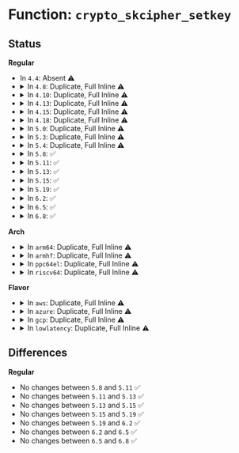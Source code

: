 # Function: <code>crypto_skcipher_setkey</code>

## Status
<b>Regular</b>
<ul>
<li>
In <code>4.4</code>: Absent ⚠️
</li>
<li>
<details>
<summary>In <code>4.8</code>: Duplicate, Full Inline ⚠️</summary>

**Collision:** Static Duplication

**Inline:** Full

**Transformation:** False

**Instances:**

```
In fs/crypto/keyinfo.c (ffffffff8128a1be)
Location: include/crypto/skcipher.h:364
Inline: True
Inline callers:
  - fs/crypto/keyinfo.c:derive_key_aes
```
```
In fs/ecryptfs/crypto.c (ffffffff8133b01f)
Location: include/crypto/skcipher.h:364
Inline: True
Inline callers:
  - fs/ecryptfs/crypto.c:ecryptfs_add_new_key_tfm
  - fs/ecryptfs/crypto.c:crypt_scatterlist
```
```
In fs/ecryptfs/keystore.c (ffffffff8133c6b3)
Location: include/crypto/skcipher.h:364
Inline: True
Inline callers:
  - fs/ecryptfs/keystore.c:write_tag_3_packet
  - fs/ecryptfs/keystore.c:decrypt_passphrase_encrypted_session_key
  - fs/ecryptfs/keystore.c:ecryptfs_parse_tag_70_packet
  - fs/ecryptfs/keystore.c:ecryptfs_write_tag_70_packet
```
```
In security/keys/big_key.c (ffffffff8136b7a8)
Location: include/crypto/skcipher.h:364
Inline: True
Inline callers:
  - security/keys/big_key.c:big_key_crypt
```
```
In security/keys/encrypted-keys/encrypted.c (ffffffff8136e40d)
Location: include/crypto/skcipher.h:364
Inline: True
```
```
In crypto/cts.c (ffffffff813e7752)
Location: include/crypto/skcipher.h:364
Inline: True
Inline callers:
  - crypto/cts.c:crypto_cts_setkey
```
```
In crypto/ctr.c (ffffffff813e884c)
Location: include/crypto/skcipher.h:364
Inline: True
Inline callers:
  - crypto/ctr.c:crypto_rfc3686_setkey
```
```
In crypto/drbg.c (ffffffff813edbe3)
Location: include/crypto/skcipher.h:364
Inline: True
Inline callers:
  - crypto/drbg.c:drbg_ctr_update
  - crypto/drbg.c:drbg_ctr_update
```
</details>
</li>
<li>
<details>
<summary>In <code>4.10</code>: Duplicate, Full Inline ⚠️</summary>

**Collision:** Static Duplication

**Inline:** Full

**Transformation:** False

**Instances:**

```
In fs/crypto/keyinfo.c (ffffffff8129eefe)
Location: include/crypto/skcipher.h:364
Inline: True
Inline callers:
  - fs/crypto/keyinfo.c:derive_key_aes
```
```
In fs/ecryptfs/crypto.c (ffffffff81350db3)
Location: include/crypto/skcipher.h:364
Inline: True
Inline callers:
  - fs/ecryptfs/crypto.c:ecryptfs_add_new_key_tfm
  - fs/ecryptfs/crypto.c:crypt_scatterlist
```
```
In fs/ecryptfs/keystore.c (ffffffff81352443)
Location: include/crypto/skcipher.h:364
Inline: True
Inline callers:
  - fs/ecryptfs/keystore.c:write_tag_3_packet
  - fs/ecryptfs/keystore.c:decrypt_passphrase_encrypted_session_key
  - fs/ecryptfs/keystore.c:ecryptfs_parse_tag_70_packet
  - fs/ecryptfs/keystore.c:ecryptfs_write_tag_70_packet
```
```
In security/keys/big_key.c (ffffffff81381fc8)
Location: include/crypto/skcipher.h:364
Inline: True
Inline callers:
  - security/keys/big_key.c:big_key_crypt
```
```
In security/keys/encrypted-keys/encrypted.c (ffffffff81384c2d)
Location: include/crypto/skcipher.h:364
Inline: True
```
```
In crypto/cts.c (ffffffff81400582)
Location: include/crypto/skcipher.h:364
Inline: True
Inline callers:
  - crypto/cts.c:crypto_cts_setkey
```
```
In crypto/xts.c (ffffffff8140136a)
Location: include/crypto/skcipher.h:364
Inline: True
```
```
In crypto/ctr.c (ffffffff81401e5c)
Location: include/crypto/skcipher.h:364
Inline: True
Inline callers:
  - crypto/ctr.c:crypto_rfc3686_setkey
```
```
In crypto/drbg.c (ffffffff81407423)
Location: include/crypto/skcipher.h:364
Inline: True
Inline callers:
  - crypto/drbg.c:drbg_ctr_update
  - crypto/drbg.c:drbg_ctr_update
```
</details>
</li>
<li>
<details>
<summary>In <code>4.13</code>: Duplicate, Full Inline ⚠️</summary>

**Collision:** Static Duplication

**Inline:** Full

**Transformation:** False

**Instances:**

```
In fs/crypto/keyinfo.c (ffffffff812ad96d)
Location: include/crypto/skcipher.h:398
Inline: True
Inline callers:
  - fs/crypto/keyinfo.c:derive_key_aes
```
```
In fs/ecryptfs/crypto.c (ffffffff813658d3)
Location: include/crypto/skcipher.h:398
Inline: True
Inline callers:
  - fs/ecryptfs/crypto.c:ecryptfs_add_new_key_tfm
  - fs/ecryptfs/crypto.c:crypt_scatterlist
```
```
In fs/ecryptfs/keystore.c (ffffffff813671d5)
Location: include/crypto/skcipher.h:398
Inline: True
Inline callers:
  - fs/ecryptfs/keystore.c:write_tag_3_packet
  - fs/ecryptfs/keystore.c:decrypt_passphrase_encrypted_session_key
  - fs/ecryptfs/keystore.c:ecryptfs_parse_tag_70_packet
  - fs/ecryptfs/keystore.c:ecryptfs_write_tag_70_packet
```
```
In security/keys/big_key.c (ffffffff81396668)
Location: include/crypto/skcipher.h:398
Inline: True
Inline callers:
  - security/keys/big_key.c:big_key_crypt
```
```
In security/keys/encrypted-keys/encrypted.c (ffffffff8139929f)
Location: include/crypto/skcipher.h:398
Inline: True
```
```
In crypto/cts.c (ffffffff8140d882)
Location: include/crypto/skcipher.h:398
Inline: True
Inline callers:
  - crypto/cts.c:crypto_cts_setkey
```
```
In crypto/xts.c (ffffffff8140e5fa)
Location: include/crypto/skcipher.h:398
Inline: True
Inline callers:
  - crypto/xts.c:setkey
```
```
In crypto/ctr.c (ffffffff8140f2a7)
Location: include/crypto/skcipher.h:398
Inline: True
Inline callers:
  - crypto/ctr.c:crypto_rfc3686_setkey
```
```
In crypto/drbg.c (ffffffff81414aab)
Location: include/crypto/skcipher.h:398
Inline: True
Inline callers:
  - crypto/drbg.c:drbg_ctr_update
  - crypto/drbg.c:drbg_ctr_update
```
</details>
</li>
<li>
<details>
<summary>In <code>4.15</code>: Duplicate, Full Inline ⚠️</summary>

**Collision:** Static Duplication

**Inline:** Full

**Transformation:** False

**Instances:**

```
In fs/crypto/keyinfo.c (ffffffff812d0e2e)
Location: include/crypto/skcipher.h:398
Inline: True
Inline callers:
  - fs/crypto/keyinfo.c:derive_key_aes
```
```
In fs/ecryptfs/crypto.c (ffffffff8138a593)
Location: include/crypto/skcipher.h:398
Inline: True
Inline callers:
  - fs/ecryptfs/crypto.c:ecryptfs_add_new_key_tfm
  - fs/ecryptfs/crypto.c:crypt_scatterlist
```
```
In fs/ecryptfs/keystore.c (ffffffff8138be55)
Location: include/crypto/skcipher.h:398
Inline: True
Inline callers:
  - fs/ecryptfs/keystore.c:write_tag_3_packet
  - fs/ecryptfs/keystore.c:decrypt_passphrase_encrypted_session_key
  - fs/ecryptfs/keystore.c:ecryptfs_parse_tag_70_packet
  - fs/ecryptfs/keystore.c:ecryptfs_write_tag_70_packet
```
```
In security/keys/encrypted-keys/encrypted.c (ffffffff813beaaf)
Location: include/crypto/skcipher.h:398
Inline: True
```
```
In crypto/cts.c (ffffffff81436312)
Location: include/crypto/skcipher.h:398
Inline: True
Inline callers:
  - crypto/cts.c:crypto_cts_setkey
```
```
In crypto/xts.c (ffffffff814370bf)
Location: include/crypto/skcipher.h:398
Inline: True
Inline callers:
  - crypto/xts.c:setkey
```
```
In crypto/ctr.c (ffffffff81437e77)
Location: include/crypto/skcipher.h:398
Inline: True
Inline callers:
  - crypto/ctr.c:crypto_rfc3686_setkey
```
```
In crypto/gcm.c (ffffffff8143a3a0)
Location: include/crypto/skcipher.h:398
Inline: True
Inline callers:
  - crypto/gcm.c:crypto_gcm_setkey
```
```
In crypto/drbg.c (ffffffff8143f25b)
Location: include/crypto/skcipher.h:398
Inline: True
Inline callers:
  - crypto/drbg.c:drbg_ctr_update
  - crypto/drbg.c:drbg_ctr_update
```
</details>
</li>
<li>
<details>
<summary>In <code>4.18</code>: Duplicate, Full Inline ⚠️</summary>

**Collision:** Static Duplication

**Inline:** Full

**Transformation:** False

**Instances:**

```
In fs/crypto/keyinfo.c (ffffffff812fb9cb)
Location: include/crypto/skcipher.h:398
Inline: True
Inline callers:
  - fs/crypto/keyinfo.c:derive_key_aes
```
```
In fs/ecryptfs/crypto.c (ffffffff813b92e3)
Location: include/crypto/skcipher.h:398
Inline: True
Inline callers:
  - fs/ecryptfs/crypto.c:ecryptfs_add_new_key_tfm
  - fs/ecryptfs/crypto.c:crypt_scatterlist
```
```
In fs/ecryptfs/keystore.c (ffffffff813baab1)
Location: include/crypto/skcipher.h:398
Inline: True
Inline callers:
  - fs/ecryptfs/keystore.c:write_tag_3_packet
  - fs/ecryptfs/keystore.c:decrypt_passphrase_encrypted_session_key
  - fs/ecryptfs/keystore.c:ecryptfs_parse_tag_70_packet
  - fs/ecryptfs/keystore.c:ecryptfs_write_tag_70_packet
```
```
In security/keys/encrypted-keys/encrypted.c (ffffffff813ef8f3)
Location: include/crypto/skcipher.h:398
Inline: True
```
```
In crypto/cts.c (ffffffff81468e6f)
Location: include/crypto/skcipher.h:398
Inline: True
Inline callers:
  - crypto/cts.c:crypto_cts_setkey
```
```
In crypto/xts.c (ffffffff81469b12)
Location: include/crypto/skcipher.h:398
Inline: True
```
```
In crypto/ctr.c (ffffffff8146a7e6)
Location: include/crypto/skcipher.h:398
Inline: True
Inline callers:
  - crypto/ctr.c:crypto_rfc3686_setkey
```
```
In crypto/gcm.c (ffffffff8146cd63)
Location: include/crypto/skcipher.h:398
Inline: True
Inline callers:
  - crypto/gcm.c:crypto_gcm_setkey
```
```
In crypto/drbg.c (ffffffff814720aa)
Location: include/crypto/skcipher.h:398
Inline: True
Inline callers:
  - crypto/drbg.c:drbg_ctr_update
  - crypto/drbg.c:drbg_ctr_update
```
</details>
</li>
<li>
<details>
<summary>In <code>5.0</code>: Duplicate, Full Inline ⚠️</summary>

**Collision:** Static Duplication

**Inline:** Full

**Transformation:** False

**Instances:**

```
In fs/crypto/keyinfo.c (ffffffff81310f1f)
Location: include/crypto/skcipher.h:435
Inline: True
Inline callers:
  - fs/crypto/keyinfo.c:derive_key_aes
```
```
In fs/ecryptfs/crypto.c (ffffffff813d2853)
Location: include/crypto/skcipher.h:435
Inline: True
Inline callers:
  - fs/ecryptfs/crypto.c:ecryptfs_add_new_key_tfm
  - fs/ecryptfs/crypto.c:crypt_scatterlist
```
```
In fs/ecryptfs/keystore.c (ffffffff813d4071)
Location: include/crypto/skcipher.h:435
Inline: True
Inline callers:
  - fs/ecryptfs/keystore.c:write_tag_3_packet
  - fs/ecryptfs/keystore.c:decrypt_passphrase_encrypted_session_key
  - fs/ecryptfs/keystore.c:ecryptfs_parse_tag_70_packet
  - fs/ecryptfs/keystore.c:ecryptfs_write_tag_70_packet
```
```
In security/keys/encrypted-keys/encrypted.c (ffffffff8140ab43)
Location: include/crypto/skcipher.h:435
Inline: True
```
```
In crypto/cts.c (ffffffff81486aef)
Location: include/crypto/skcipher.h:435
Inline: True
Inline callers:
  - crypto/cts.c:crypto_cts_setkey
```
```
In crypto/xts.c (ffffffff814879e2)
Location: include/crypto/skcipher.h:435
Inline: True
```
```
In crypto/ctr.c (ffffffff81488046)
Location: include/crypto/skcipher.h:435
Inline: True
Inline callers:
  - crypto/ctr.c:crypto_rfc3686_setkey
```
```
In crypto/gcm.c (ffffffff81489331)
Location: include/crypto/skcipher.h:435
Inline: True
Inline callers:
  - crypto/gcm.c:crypto_gcm_setkey
```
```
In crypto/drbg.c (ffffffff8149043a)
Location: include/crypto/skcipher.h:435
Inline: True
Inline callers:
  - crypto/drbg.c:drbg_ctr_update
  - crypto/drbg.c:drbg_ctr_update
```
</details>
</li>
<li>
<details>
<summary>In <code>5.3</code>: Duplicate, Full Inline ⚠️</summary>

**Collision:** Static Duplication

**Inline:** Full

**Transformation:** False

**Instances:**

```
In fs/crypto/keyinfo.c (ffffffff8133864d)
Location: include/crypto/skcipher.h:370
Inline: True
Inline callers:
  - fs/crypto/keyinfo.c:derive_key_aes
```
```
In fs/ecryptfs/crypto.c (ffffffff813fd2f3)
Location: include/crypto/skcipher.h:370
Inline: True
Inline callers:
  - fs/ecryptfs/crypto.c:ecryptfs_add_new_key_tfm
  - fs/ecryptfs/crypto.c:crypt_scatterlist
```
```
In fs/ecryptfs/keystore.c (ffffffff813feadb)
Location: include/crypto/skcipher.h:370
Inline: True
Inline callers:
  - fs/ecryptfs/keystore.c:write_tag_3_packet
  - fs/ecryptfs/keystore.c:decrypt_passphrase_encrypted_session_key
  - fs/ecryptfs/keystore.c:ecryptfs_parse_tag_70_packet
  - fs/ecryptfs/keystore.c:ecryptfs_write_tag_70_packet
```
```
In security/keys/encrypted-keys/encrypted.c (ffffffff81437dd3)
Location: include/crypto/skcipher.h:370
Inline: True
```
```
In crypto/cts.c (ffffffff814b4965)
Location: include/crypto/skcipher.h:370
Inline: True
Inline callers:
  - crypto/cts.c:crypto_cts_setkey
```
```
In crypto/xts.c (ffffffff814b56f6)
Location: include/crypto/skcipher.h:370
Inline: True
```
```
In crypto/ctr.c (ffffffff814b5ad6)
Location: include/crypto/skcipher.h:370
Inline: True
Inline callers:
  - crypto/ctr.c:crypto_rfc3686_setkey
```
```
In crypto/gcm.c (ffffffff814b6f7e)
Location: include/crypto/skcipher.h:370
Inline: True
Inline callers:
  - crypto/gcm.c:crypto_gcm_setkey
```
```
In crypto/drbg.c (ffffffff814bd5ea)
Location: include/crypto/skcipher.h:370
Inline: True
Inline callers:
  - crypto/drbg.c:drbg_ctr_update
  - crypto/drbg.c:drbg_ctr_update
```
</details>
</li>
<li>
<details>
<summary>In <code>5.4</code>: Duplicate, Full Inline ⚠️</summary>

**Collision:** Static Duplication

**Inline:** Full

**Transformation:** False

**Instances:**

```
In fs/crypto/keysetup.c (ffffffff8134d758)
Location: include/crypto/skcipher.h:400
Inline: True
Inline callers:
  - fs/crypto/keysetup.c:fscrypt_allocate_skcipher
```
```
In fs/crypto/keysetup_v1.c (ffffffff8134e45b)
Location: include/crypto/skcipher.h:400
Inline: True
Inline callers:
  - fs/crypto/keysetup_v1.c:derive_key_aes
```
```
In fs/ecryptfs/crypto.c (ffffffff814171d4)
Location: include/crypto/skcipher.h:400
Inline: True
Inline callers:
  - fs/ecryptfs/crypto.c:ecryptfs_add_new_key_tfm
  - fs/ecryptfs/crypto.c:crypt_scatterlist
```
```
In fs/ecryptfs/keystore.c (ffffffff814189cb)
Location: include/crypto/skcipher.h:400
Inline: True
Inline callers:
  - fs/ecryptfs/keystore.c:write_tag_3_packet
  - fs/ecryptfs/keystore.c:decrypt_passphrase_encrypted_session_key
  - fs/ecryptfs/keystore.c:ecryptfs_parse_tag_70_packet
  - fs/ecryptfs/keystore.c:ecryptfs_write_tag_70_packet
```
```
In security/keys/encrypted-keys/encrypted.c (ffffffff81451b93)
Location: include/crypto/skcipher.h:400
Inline: True
```
```
In crypto/cts.c (ffffffff814cd6d5)
Location: include/crypto/skcipher.h:400
Inline: True
Inline callers:
  - crypto/cts.c:crypto_cts_setkey
```
```
In crypto/xts.c (ffffffff814ce8f6)
Location: include/crypto/skcipher.h:400
Inline: True
```
```
In crypto/ctr.c (ffffffff814cecd6)
Location: include/crypto/skcipher.h:400
Inline: True
Inline callers:
  - crypto/ctr.c:crypto_rfc3686_setkey
```
```
In crypto/gcm.c (ffffffff814d019e)
Location: include/crypto/skcipher.h:400
Inline: True
Inline callers:
  - crypto/gcm.c:crypto_gcm_setkey
```
```
In crypto/drbg.c (ffffffff814d62da)
Location: include/crypto/skcipher.h:400
Inline: True
Inline callers:
  - crypto/drbg.c:drbg_ctr_update
  - crypto/drbg.c:drbg_ctr_update
```
</details>
</li>
<li>
<details>
<summary>In <code>5.8</code>: ✅</summary>

```c
int crypto_skcipher_setkey(struct crypto_skcipher *tfm, const u8 *key, unsigned int keylen);
```

**Collision:** Unique Global

**Inline:** No

**Transformation:** False

**Instances:**

```
In crypto/skcipher.c (ffffffff81522900)
Location: crypto/skcipher.c:599
Inline: False
Direct callers:
  - fs/crypto/keysetup.c:fscrypt_allocate_skcipher
  - fs/crypto/keysetup_v1.c:derive_key_aes
  - fs/ecryptfs/crypto.c:ecryptfs_process_key_cipher
  - fs/ecryptfs/crypto.c:crypt_scatterlist
  - fs/ecryptfs/keystore.c:write_tag_3_packet
  - fs/ecryptfs/keystore.c:decrypt_passphrase_encrypted_session_key
  - fs/ecryptfs/keystore.c:ecryptfs_parse_tag_70_packet
  - fs/ecryptfs/keystore.c:ecryptfs_write_tag_70_packet
  - crypto/cts.c:crypto_cts_setkey
  - crypto/ctr.c:crypto_rfc3686_setkey
  - crypto/gcm.c:crypto_gcm_setkey
  - crypto/drbg.c:drbg_ctr_update
  - crypto/drbg.c:drbg_ctr_update
  - crypto/drbg.c:drbg_ctr_update
  - crypto/drbg.c:drbg_ctr_update
  - block/blk-crypto-fallback.c:blk_crypto_keyslot_evict
  - block/blk-crypto-fallback.c:blk_crypto_keyslot_program
```
**Symbols:**

```
ffffffff81522900-ffffffff81522958: crypto_skcipher_setkey (STB_GLOBAL)
```
</details>
</li>
<li>
<details>
<summary>In <code>5.11</code>: ✅</summary>

```c
int crypto_skcipher_setkey(struct crypto_skcipher *tfm, const u8 *key, unsigned int keylen);
```

**Collision:** Unique Global

**Inline:** No

**Transformation:** False

**Instances:**

```
In crypto/skcipher.c (ffffffff8153f7c0)
Location: crypto/skcipher.c:599
Inline: False
Direct callers:
  - fs/crypto/keysetup.c:fscrypt_allocate_skcipher
  - fs/crypto/keysetup_v1.c:derive_key_aes
  - fs/ecryptfs/crypto.c:ecryptfs_process_key_cipher
  - fs/ecryptfs/crypto.c:crypt_scatterlist
  - fs/ecryptfs/keystore.c:write_tag_3_packet
  - fs/ecryptfs/keystore.c:decrypt_passphrase_encrypted_session_key
  - fs/ecryptfs/keystore.c:ecryptfs_parse_tag_70_packet
  - fs/ecryptfs/keystore.c:ecryptfs_write_tag_70_packet
  - crypto/cts.c:crypto_cts_setkey
  - crypto/ctr.c:crypto_rfc3686_setkey
  - crypto/gcm.c:crypto_gcm_setkey
  - crypto/drbg.c:drbg_ctr_update
  - crypto/drbg.c:drbg_ctr_update
  - crypto/drbg.c:drbg_ctr_update
  - crypto/drbg.c:drbg_ctr_update
  - block/blk-crypto-fallback.c:blk_crypto_keyslot_evict
  - block/blk-crypto-fallback.c:blk_crypto_keyslot_program
```
**Symbols:**

```
ffffffff8153f7c0-ffffffff8153f818: crypto_skcipher_setkey (STB_GLOBAL)
```
</details>
</li>
<li>
<details>
<summary>In <code>5.13</code>: ✅</summary>

```c
int crypto_skcipher_setkey(struct crypto_skcipher *tfm, const u8 *key, unsigned int keylen);
```

**Collision:** Unique Global

**Inline:** No

**Transformation:** False

**Instances:**

```
In crypto/skcipher.c (ffffffff81547d50)
Location: crypto/skcipher.c:594
Inline: False
Direct callers:
  - fs/crypto/keysetup_v1.c:derive_key_aes
  - fs/ecryptfs/crypto.c:ecryptfs_add_new_key_tfm
  - fs/ecryptfs/crypto.c:crypt_scatterlist
  - fs/ecryptfs/keystore.c:write_tag_3_packet
  - fs/ecryptfs/keystore.c:decrypt_passphrase_encrypted_session_key
  - fs/ecryptfs/keystore.c:ecryptfs_parse_tag_70_packet
  - fs/ecryptfs/keystore.c:ecryptfs_write_tag_70_packet
  - crypto/cts.c:crypto_cts_setkey
  - crypto/ctr.c:crypto_rfc3686_setkey
  - crypto/gcm.c:crypto_gcm_setkey
  - crypto/drbg.c:drbg_ctr_update
  - crypto/drbg.c:drbg_ctr_update
  - crypto/drbg.c:drbg_ctr_update
  - crypto/drbg.c:drbg_ctr_update
  - block/blk-crypto-fallback.c:blk_crypto_keyslot_evict
  - block/blk-crypto-fallback.c:blk_crypto_keyslot_program
```
**Symbols:**

```
ffffffff81547d50-ffffffff81547da8: crypto_skcipher_setkey (STB_GLOBAL)
```
</details>
</li>
<li>
<details>
<summary>In <code>5.15</code>: ✅</summary>

```c
int crypto_skcipher_setkey(struct crypto_skcipher *tfm, const u8 *key, unsigned int keylen);
```

**Collision:** Unique Global

**Inline:** No

**Transformation:** False

**Instances:**

```
In crypto/skcipher.c (ffffffff815a8530)
Location: crypto/skcipher.c:594
Inline: False
Direct callers:
  - fs/crypto/keysetup_v1.c:derive_key_aes
  - fs/ecryptfs/crypto.c:ecryptfs_add_new_key_tfm
  - fs/ecryptfs/crypto.c:crypt_scatterlist
  - fs/ecryptfs/keystore.c:write_tag_3_packet
  - fs/ecryptfs/keystore.c:decrypt_passphrase_encrypted_session_key
  - fs/ecryptfs/keystore.c:ecryptfs_parse_tag_70_packet
  - fs/ecryptfs/keystore.c:ecryptfs_write_tag_70_packet
  - crypto/cts.c:crypto_cts_setkey
  - crypto/ctr.c:crypto_rfc3686_setkey
  - crypto/gcm.c:crypto_gcm_setkey
  - crypto/drbg.c:drbg_ctr_update
  - crypto/drbg.c:drbg_ctr_update
  - crypto/drbg.c:drbg_ctr_update
  - crypto/drbg.c:drbg_ctr_update
  - block/blk-crypto-fallback.c:blk_crypto_keyslot_evict
  - block/blk-crypto-fallback.c:blk_crypto_keyslot_program
```
**Symbols:**

```
ffffffff815a8530-ffffffff815a8588: crypto_skcipher_setkey (STB_GLOBAL)
```
</details>
</li>
<li>
<details>
<summary>In <code>5.19</code>: ✅</summary>

```c
int crypto_skcipher_setkey(struct crypto_skcipher *tfm, const u8 *key, unsigned int keylen);
```

**Collision:** Unique Global

**Inline:** No

**Transformation:** False

**Instances:**

```
In crypto/skcipher.c (ffffffff8164fea0)
Location: crypto/skcipher.c:594
Inline: False
Direct callers:
  - fs/crypto/keysetup_v1.c:derive_key_aes
  - fs/ecryptfs/crypto.c:ecryptfs_add_new_key_tfm
  - fs/ecryptfs/crypto.c:crypt_scatterlist
  - fs/ecryptfs/keystore.c:write_tag_3_packet
  - fs/ecryptfs/keystore.c:decrypt_passphrase_encrypted_session_key
  - fs/ecryptfs/keystore.c:ecryptfs_parse_tag_70_packet
  - fs/ecryptfs/keystore.c:ecryptfs_write_tag_70_packet
  - crypto/cts.c:crypto_cts_setkey
  - crypto/ctr.c:crypto_rfc3686_setkey
  - crypto/gcm.c:crypto_gcm_setkey
  - crypto/drbg.c:drbg_ctr_update
  - crypto/drbg.c:drbg_ctr_update
  - crypto/drbg.c:drbg_ctr_update
  - crypto/drbg.c:drbg_ctr_update
  - crypto/drbg.c:drbg_ctr_update
  - block/blk-crypto-fallback.c:blk_crypto_fallback_keyslot_evict
  - block/blk-crypto-fallback.c:blk_crypto_fallback_keyslot_program
```
**Symbols:**

```
ffffffff8164fea0-ffffffff8164ff10: crypto_skcipher_setkey (STB_GLOBAL)
```
</details>
</li>
<li>
<details>
<summary>In <code>6.2</code>: ✅</summary>

```c
int crypto_skcipher_setkey(struct crypto_skcipher *tfm, const u8 *key, unsigned int keylen);
```

**Collision:** Unique Global

**Inline:** No

**Transformation:** False

**Instances:**

```
In crypto/skcipher.c (ffffffff817095d0)
Location: crypto/skcipher.c:594
Inline: False
Direct callers:
  - fs/crypto/keysetup_v1.c:derive_key_aes
  - fs/ecryptfs/crypto.c:ecryptfs_add_new_key_tfm
  - fs/ecryptfs/crypto.c:crypt_scatterlist
  - fs/ecryptfs/keystore.c:write_tag_3_packet
  - fs/ecryptfs/keystore.c:decrypt_passphrase_encrypted_session_key
  - fs/ecryptfs/keystore.c:ecryptfs_parse_tag_70_packet
  - fs/ecryptfs/keystore.c:ecryptfs_write_tag_70_packet
  - crypto/cts.c:crypto_cts_setkey
  - crypto/ctr.c:crypto_rfc3686_setkey
  - crypto/gcm.c:crypto_gcm_setkey
  - crypto/drbg.c:drbg_ctr_update
  - crypto/drbg.c:drbg_ctr_update
  - crypto/drbg.c:drbg_ctr_update
  - crypto/drbg.c:drbg_ctr_update
  - crypto/drbg.c:drbg_ctr_update
  - block/blk-crypto-fallback.c:blk_crypto_fallback_keyslot_evict
  - block/blk-crypto-fallback.c:blk_crypto_fallback_keyslot_program
```
**Symbols:**

```
ffffffff817095d0-ffffffff81709640: crypto_skcipher_setkey (STB_GLOBAL)
```
</details>
</li>
<li>
<details>
<summary>In <code>6.5</code>: ✅</summary>

```c
int crypto_skcipher_setkey(struct crypto_skcipher *tfm, const u8 *key, unsigned int keylen);
```

**Collision:** Unique Global

**Inline:** No

**Transformation:** False

**Instances:**

```
In crypto/skcipher.c (ffffffff81742e10)
Location: crypto/skcipher.c:612
Inline: False
Direct callers:
  - fs/crypto/keysetup_v1.c:derive_key_aes
  - fs/ecryptfs/crypto.c:ecryptfs_add_new_key_tfm
  - fs/ecryptfs/crypto.c:crypt_scatterlist
  - fs/ecryptfs/keystore.c:write_tag_3_packet
  - fs/ecryptfs/keystore.c:decrypt_passphrase_encrypted_session_key
  - fs/ecryptfs/keystore.c:ecryptfs_parse_tag_70_packet
  - fs/ecryptfs/keystore.c:ecryptfs_write_tag_70_packet
  - crypto/cts.c:crypto_cts_setkey
  - crypto/ctr.c:crypto_rfc3686_setkey
  - crypto/gcm.c:crypto_gcm_setkey
  - crypto/drbg.c:drbg_ctr_update
  - crypto/drbg.c:drbg_ctr_update
  - crypto/drbg.c:drbg_ctr_update
  - crypto/drbg.c:drbg_ctr_update
  - block/blk-crypto-fallback.c:blk_crypto_fallback_keyslot_evict
  - block/blk-crypto-fallback.c:blk_crypto_fallback_keyslot_program
```
**Symbols:**

```
ffffffff81742e10-ffffffff81742e80: crypto_skcipher_setkey (STB_GLOBAL)
```
</details>
</li>
<li>
<details>
<summary>In <code>6.8</code>: ✅</summary>

```c
int crypto_skcipher_setkey(struct crypto_skcipher *tfm, const u8 *key, unsigned int keylen);
```

**Collision:** Unique Global

**Inline:** No

**Transformation:** False

**Instances:**

```
In crypto/skcipher.c (ffffffff817850e0)
Location: crypto/skcipher.c:616
Inline: False
Direct callers:
  - fs/crypto/keysetup_v1.c:derive_key_aes
  - fs/ecryptfs/crypto.c:ecryptfs_add_new_key_tfm
  - fs/ecryptfs/crypto.c:crypt_scatterlist
  - fs/ecryptfs/keystore.c:write_tag_3_packet
  - fs/ecryptfs/keystore.c:decrypt_passphrase_encrypted_session_key
  - fs/ecryptfs/keystore.c:ecryptfs_parse_tag_70_packet
  - fs/ecryptfs/keystore.c:ecryptfs_write_tag_70_packet
  - crypto/cts.c:crypto_cts_setkey
  - crypto/ctr.c:crypto_rfc3686_setkey
  - crypto/gcm.c:crypto_gcm_setkey
  - crypto/drbg.c:drbg_ctr_update
  - crypto/drbg.c:drbg_ctr_update
  - crypto/drbg.c:drbg_ctr_update
  - crypto/drbg.c:drbg_ctr_update
  - block/blk-crypto-fallback.c:blk_crypto_fallback_keyslot_evict
  - block/blk-crypto-fallback.c:blk_crypto_fallback_keyslot_program
```
**Symbols:**

```
ffffffff817850e0-ffffffff81785176: crypto_skcipher_setkey (STB_GLOBAL)
```
</details>
</li>
</ul>
<b>Arch</b>
<ul>
<li>
<details>
<summary>In <code>arm64</code>: Duplicate, Full Inline ⚠️</summary>

**Collision:** Static Duplication

**Inline:** Full

**Transformation:** False

**Instances:**

```
In fs/crypto/keysetup.c (ffff80001040e958)
Location: include/crypto/skcipher.h:400
Inline: True
Inline callers:
  - fs/crypto/keysetup.c:fscrypt_allocate_skcipher
```
```
In fs/crypto/keysetup_v1.c (ffff80001040f66c)
Location: include/crypto/skcipher.h:400
Inline: True
Inline callers:
  - fs/crypto/keysetup_v1.c:derive_key_aes
```
```
In fs/ecryptfs/crypto.c (ffff8000104f8c24)
Location: include/crypto/skcipher.h:400
Inline: True
Inline callers:
  - fs/ecryptfs/crypto.c:ecryptfs_add_new_key_tfm
  - fs/ecryptfs/crypto.c:crypt_scatterlist
```
```
In fs/ecryptfs/keystore.c (ffff8000104fa1fc)
Location: include/crypto/skcipher.h:400
Inline: True
Inline callers:
  - fs/ecryptfs/keystore.c:write_tag_3_packet
  - fs/ecryptfs/keystore.c:decrypt_passphrase_encrypted_session_key
  - fs/ecryptfs/keystore.c:ecryptfs_parse_tag_70_packet
  - fs/ecryptfs/keystore.c:ecryptfs_write_tag_70_packet
```
```
In security/keys/encrypted-keys/encrypted.c (ffff80001053cb3c)
Location: include/crypto/skcipher.h:400
Inline: True
```
```
In crypto/cts.c (ffff8000105c958c)
Location: include/crypto/skcipher.h:400
Inline: True
Inline callers:
  - crypto/cts.c:crypto_cts_setkey
```
```
In crypto/xts.c (ffff8000105caafc)
Location: include/crypto/skcipher.h:400
Inline: True
```
```
In crypto/ctr.c (ffff8000105cac0c)
Location: include/crypto/skcipher.h:400
Inline: True
Inline callers:
  - crypto/ctr.c:crypto_rfc3686_setkey
```
```
In crypto/gcm.c (ffff8000105cc684)
Location: include/crypto/skcipher.h:400
Inline: True
Inline callers:
  - crypto/gcm.c:crypto_gcm_setkey
```
```
In crypto/drbg.c (ffff8000105d2a14)
Location: include/crypto/skcipher.h:400
Inline: True
Inline callers:
  - crypto/drbg.c:drbg_ctr_update
  - crypto/drbg.c:drbg_ctr_update
```
</details>
</li>
<li>
<details>
<summary>In <code>armhf</code>: Duplicate, Full Inline ⚠️</summary>

**Collision:** Static Duplication

**Inline:** Full

**Transformation:** False

**Instances:**

```
In fs/crypto/keysetup.c (c05db468)
Location: include/crypto/skcipher.h:400
Inline: True
Inline callers:
  - fs/crypto/keysetup.c:fscrypt_allocate_skcipher
```
```
In fs/crypto/keysetup_v1.c (c05dc354)
Location: include/crypto/skcipher.h:400
Inline: True
Inline callers:
  - fs/crypto/keysetup_v1.c:fscrypt_setup_v1_file_key
```
```
In fs/ecryptfs/crypto.c (c06b64d0)
Location: include/crypto/skcipher.h:400
Inline: True
Inline callers:
  - fs/ecryptfs/crypto.c:ecryptfs_add_new_key_tfm
  - fs/ecryptfs/crypto.c:crypt_extent
```
```
In fs/ecryptfs/keystore.c (c06b7944)
Location: include/crypto/skcipher.h:400
Inline: True
Inline callers:
  - fs/ecryptfs/keystore.c:write_tag_3_packet
  - fs/ecryptfs/keystore.c:decrypt_passphrase_encrypted_session_key
  - fs/ecryptfs/keystore.c:ecryptfs_parse_tag_70_packet
  - fs/ecryptfs/keystore.c:ecryptfs_write_tag_70_packet
```
```
In security/keys/encrypted-keys/encrypted.c (c06f2da8)
Location: include/crypto/skcipher.h:400
Inline: True
```
```
In crypto/cts.c (c0777158)
Location: include/crypto/skcipher.h:400
Inline: True
Inline callers:
  - crypto/cts.c:crypto_cts_setkey
```
```
In crypto/xts.c (c0778700)
Location: include/crypto/skcipher.h:400
Inline: True
```
```
In crypto/ctr.c (c07787dc)
Location: include/crypto/skcipher.h:400
Inline: True
Inline callers:
  - crypto/ctr.c:crypto_rfc3686_setkey
```
```
In crypto/gcm.c (c077a568)
Location: include/crypto/skcipher.h:400
Inline: True
Inline callers:
  - crypto/gcm.c:crypto_gcm_setkey
```
```
In crypto/drbg.c (c077f844)
Location: include/crypto/skcipher.h:400
Inline: True
Inline callers:
  - crypto/drbg.c:drbg_ctr_update
  - crypto/drbg.c:drbg_ctr_update
```
</details>
</li>
<li>
<details>
<summary>In <code>ppc64el</code>: Duplicate, Full Inline ⚠️</summary>

**Collision:** Static Duplication

**Inline:** Full

**Transformation:** False

**Instances:**

```
In fs/crypto/keysetup.c (c00000000051bea8)
Location: include/crypto/skcipher.h:400
Inline: True
Inline callers:
  - fs/crypto/keysetup.c:fscrypt_allocate_skcipher
```
```
In fs/crypto/keysetup_v1.c (c00000000051d110)
Location: include/crypto/skcipher.h:400
Inline: True
Inline callers:
  - fs/crypto/keysetup_v1.c:derive_key_aes
```
```
In fs/ecryptfs/crypto.c (c00000000063aa88)
Location: include/crypto/skcipher.h:400
Inline: True
Inline callers:
  - fs/ecryptfs/crypto.c:ecryptfs_add_new_key_tfm
  - fs/ecryptfs/crypto.c:crypt_scatterlist
```
```
In fs/ecryptfs/keystore.c (c00000000063c84c)
Location: include/crypto/skcipher.h:400
Inline: True
Inline callers:
  - fs/ecryptfs/keystore.c:write_tag_3_packet
  - fs/ecryptfs/keystore.c:decrypt_passphrase_encrypted_session_key
  - fs/ecryptfs/keystore.c:ecryptfs_parse_tag_70_packet
  - fs/ecryptfs/keystore.c:ecryptfs_write_tag_70_packet
```
```
In security/keys/encrypted-keys/encrypted.c (c00000000068c85c)
Location: include/crypto/skcipher.h:400
Inline: True
```
```
In crypto/cts.c (c000000000753bb8)
Location: include/crypto/skcipher.h:400
Inline: True
Inline callers:
  - crypto/cts.c:crypto_cts_setkey
```
```
In crypto/xts.c (c00000000075548c)
Location: include/crypto/skcipher.h:400
Inline: True
```
```
In crypto/ctr.c (c0000000007559f0)
Location: include/crypto/skcipher.h:400
Inline: True
Inline callers:
  - crypto/ctr.c:crypto_rfc3686_setkey
```
```
In crypto/gcm.c (c000000000757ad4)
Location: include/crypto/skcipher.h:400
Inline: True
Inline callers:
  - crypto/gcm.c:crypto_gcm_setkey
```
```
In crypto/drbg.c (c00000000075f040)
Location: include/crypto/skcipher.h:400
Inline: True
Inline callers:
  - crypto/drbg.c:drbg_ctr_update
  - crypto/drbg.c:drbg_ctr_update
```
</details>
</li>
<li>
<details>
<summary>In <code>riscv64</code>: Duplicate, Full Inline ⚠️</summary>

**Collision:** Static Duplication

**Inline:** Full

**Transformation:** False

**Instances:**

```
In fs/crypto/keysetup.c (ffffffe0002b7870)
Location: include/crypto/skcipher.h:400
Inline: True
Inline callers:
  - fs/crypto/keysetup.c:fscrypt_allocate_skcipher
```
```
In fs/crypto/keysetup_v1.c (ffffffe0002b852c)
Location: include/crypto/skcipher.h:400
Inline: True
Inline callers:
  - fs/crypto/keysetup_v1.c:fscrypt_setup_v1_file_key
```
```
In fs/ecryptfs/crypto.c (ffffffe0003674f6)
Location: include/crypto/skcipher.h:400
Inline: True
Inline callers:
  - fs/ecryptfs/crypto.c:ecryptfs_add_new_key_tfm
  - fs/ecryptfs/crypto.c:crypt_scatterlist
```
```
In fs/ecryptfs/keystore.c (ffffffe0003689ac)
Location: include/crypto/skcipher.h:400
Inline: True
Inline callers:
  - fs/ecryptfs/keystore.c:write_tag_3_packet
  - fs/ecryptfs/keystore.c:decrypt_passphrase_encrypted_session_key
  - fs/ecryptfs/keystore.c:ecryptfs_parse_tag_70_packet
  - fs/ecryptfs/keystore.c:ecryptfs_write_tag_70_packet
```
```
In security/keys/encrypted-keys/encrypted.c (ffffffe00039a82e)
Location: include/crypto/skcipher.h:400
Inline: True
```
```
In crypto/cts.c (ffffffe00040dd90)
Location: include/crypto/skcipher.h:400
Inline: True
Inline callers:
  - crypto/cts.c:crypto_cts_setkey
```
```
In crypto/xts.c (ffffffe00040ecd6)
Location: include/crypto/skcipher.h:400
Inline: True
```
```
In crypto/ctr.c (ffffffe00040f0d2)
Location: include/crypto/skcipher.h:400
Inline: True
Inline callers:
  - crypto/ctr.c:crypto_rfc3686_setkey
```
```
In crypto/gcm.c (ffffffe0004105d8)
Location: include/crypto/skcipher.h:400
Inline: True
Inline callers:
  - crypto/gcm.c:crypto_gcm_setkey
```
```
In crypto/drbg.c (ffffffe000417242)
Location: include/crypto/skcipher.h:400
Inline: True
Inline callers:
  - crypto/drbg.c:drbg_ctr_update
  - crypto/drbg.c:drbg_ctr_update
```
</details>
</li>
</ul>
<b>Flavor</b>
<ul>
<li>
<details>
<summary>In <code>aws</code>: Duplicate, Full Inline ⚠️</summary>

**Collision:** Static Duplication

**Inline:** Full

**Transformation:** False

**Instances:**

```
In fs/crypto/keysetup.c (ffffffff81345d38)
Location: include/crypto/skcipher.h:400
Inline: True
Inline callers:
  - fs/crypto/keysetup.c:fscrypt_allocate_skcipher
```
```
In fs/crypto/keysetup_v1.c (ffffffff81346a3b)
Location: include/crypto/skcipher.h:400
Inline: True
Inline callers:
  - fs/crypto/keysetup_v1.c:derive_key_aes
```
```
In fs/ecryptfs/crypto.c (ffffffff8140f7b4)
Location: include/crypto/skcipher.h:400
Inline: True
Inline callers:
  - fs/ecryptfs/crypto.c:ecryptfs_add_new_key_tfm
  - fs/ecryptfs/crypto.c:crypt_scatterlist
```
```
In fs/ecryptfs/keystore.c (ffffffff81410fab)
Location: include/crypto/skcipher.h:400
Inline: True
Inline callers:
  - fs/ecryptfs/keystore.c:write_tag_3_packet
  - fs/ecryptfs/keystore.c:decrypt_passphrase_encrypted_session_key
  - fs/ecryptfs/keystore.c:ecryptfs_parse_tag_70_packet
  - fs/ecryptfs/keystore.c:ecryptfs_write_tag_70_packet
```
```
In security/keys/encrypted-keys/encrypted.c (ffffffff8144a173)
Location: include/crypto/skcipher.h:400
Inline: True
```
```
In crypto/cts.c (ffffffff814c5cb5)
Location: include/crypto/skcipher.h:400
Inline: True
Inline callers:
  - crypto/cts.c:crypto_cts_setkey
```
```
In crypto/xts.c (ffffffff814c6ed6)
Location: include/crypto/skcipher.h:400
Inline: True
```
```
In crypto/ctr.c (ffffffff814c72b6)
Location: include/crypto/skcipher.h:400
Inline: True
Inline callers:
  - crypto/ctr.c:crypto_rfc3686_setkey
```
```
In crypto/gcm.c (ffffffff814c877e)
Location: include/crypto/skcipher.h:400
Inline: True
Inline callers:
  - crypto/gcm.c:crypto_gcm_setkey
```
```
In crypto/drbg.c (ffffffff814ce8ba)
Location: include/crypto/skcipher.h:400
Inline: True
Inline callers:
  - crypto/drbg.c:drbg_ctr_update
  - crypto/drbg.c:drbg_ctr_update
```
</details>
</li>
<li>
<details>
<summary>In <code>azure</code>: Duplicate, Full Inline ⚠️</summary>

**Collision:** Static Duplication

**Inline:** Full

**Transformation:** False

**Instances:**

```
In fs/crypto/keysetup.c (ffffffff81336a18)
Location: include/crypto/skcipher.h:400
Inline: True
Inline callers:
  - fs/crypto/keysetup.c:fscrypt_allocate_skcipher
```
```
In fs/crypto/keysetup_v1.c (ffffffff8133771b)
Location: include/crypto/skcipher.h:400
Inline: True
Inline callers:
  - fs/crypto/keysetup_v1.c:derive_key_aes
```
```
In fs/ecryptfs/crypto.c (ffffffff81400234)
Location: include/crypto/skcipher.h:400
Inline: True
Inline callers:
  - fs/ecryptfs/crypto.c:ecryptfs_add_new_key_tfm
  - fs/ecryptfs/crypto.c:crypt_scatterlist
```
```
In fs/ecryptfs/keystore.c (ffffffff81401a2b)
Location: include/crypto/skcipher.h:400
Inline: True
Inline callers:
  - fs/ecryptfs/keystore.c:write_tag_3_packet
  - fs/ecryptfs/keystore.c:decrypt_passphrase_encrypted_session_key
  - fs/ecryptfs/keystore.c:ecryptfs_parse_tag_70_packet
  - fs/ecryptfs/keystore.c:ecryptfs_write_tag_70_packet
```
```
In security/keys/encrypted-keys/encrypted.c (ffffffff8143abc3)
Location: include/crypto/skcipher.h:400
Inline: True
```
```
In crypto/cts.c (ffffffff814b66d5)
Location: include/crypto/skcipher.h:400
Inline: True
Inline callers:
  - crypto/cts.c:crypto_cts_setkey
```
```
In crypto/xts.c (ffffffff814b78f6)
Location: include/crypto/skcipher.h:400
Inline: True
```
```
In crypto/ctr.c (ffffffff814b7cd6)
Location: include/crypto/skcipher.h:400
Inline: True
Inline callers:
  - crypto/ctr.c:crypto_rfc3686_setkey
```
```
In crypto/gcm.c (ffffffff814b919e)
Location: include/crypto/skcipher.h:400
Inline: True
Inline callers:
  - crypto/gcm.c:crypto_gcm_setkey
```
```
In crypto/drbg.c (ffffffff814bf2da)
Location: include/crypto/skcipher.h:400
Inline: True
Inline callers:
  - crypto/drbg.c:drbg_ctr_update
  - crypto/drbg.c:drbg_ctr_update
```
</details>
</li>
<li>
<details>
<summary>In <code>gcp</code>: Duplicate, Full Inline ⚠️</summary>

**Collision:** Static Duplication

**Inline:** Full

**Transformation:** False

**Instances:**

```
In fs/crypto/keysetup.c (ffffffff81343808)
Location: include/crypto/skcipher.h:400
Inline: True
Inline callers:
  - fs/crypto/keysetup.c:fscrypt_allocate_skcipher
```
```
In fs/crypto/keysetup_v1.c (ffffffff8134450b)
Location: include/crypto/skcipher.h:400
Inline: True
Inline callers:
  - fs/crypto/keysetup_v1.c:derive_key_aes
```
```
In fs/ecryptfs/crypto.c (ffffffff8140cb34)
Location: include/crypto/skcipher.h:400
Inline: True
Inline callers:
  - fs/ecryptfs/crypto.c:ecryptfs_add_new_key_tfm
  - fs/ecryptfs/crypto.c:crypt_scatterlist
```
```
In fs/ecryptfs/keystore.c (ffffffff8140e32b)
Location: include/crypto/skcipher.h:400
Inline: True
Inline callers:
  - fs/ecryptfs/keystore.c:write_tag_3_packet
  - fs/ecryptfs/keystore.c:decrypt_passphrase_encrypted_session_key
  - fs/ecryptfs/keystore.c:ecryptfs_parse_tag_70_packet
  - fs/ecryptfs/keystore.c:ecryptfs_write_tag_70_packet
```
```
In security/keys/encrypted-keys/encrypted.c (ffffffff81446213)
Location: include/crypto/skcipher.h:400
Inline: True
```
```
In crypto/cts.c (ffffffff814c1d45)
Location: include/crypto/skcipher.h:400
Inline: True
Inline callers:
  - crypto/cts.c:crypto_cts_setkey
```
```
In crypto/xts.c (ffffffff814c2f66)
Location: include/crypto/skcipher.h:400
Inline: True
```
```
In crypto/ctr.c (ffffffff814c3346)
Location: include/crypto/skcipher.h:400
Inline: True
Inline callers:
  - crypto/ctr.c:crypto_rfc3686_setkey
```
```
In crypto/gcm.c (ffffffff814c480e)
Location: include/crypto/skcipher.h:400
Inline: True
Inline callers:
  - crypto/gcm.c:crypto_gcm_setkey
```
```
In crypto/drbg.c (ffffffff814ca94a)
Location: include/crypto/skcipher.h:400
Inline: True
Inline callers:
  - crypto/drbg.c:drbg_ctr_update
  - crypto/drbg.c:drbg_ctr_update
```
</details>
</li>
<li>
<details>
<summary>In <code>lowlatency</code>: Duplicate, Full Inline ⚠️</summary>

**Collision:** Static Duplication

**Inline:** Full

**Transformation:** False

**Instances:**

```
In fs/crypto/keysetup.c (ffffffff81356ae8)
Location: include/crypto/skcipher.h:400
Inline: True
Inline callers:
  - fs/crypto/keysetup.c:fscrypt_allocate_skcipher
```
```
In fs/crypto/keysetup_v1.c (ffffffff813577eb)
Location: include/crypto/skcipher.h:400
Inline: True
Inline callers:
  - fs/crypto/keysetup_v1.c:derive_key_aes
```
```
In fs/ecryptfs/crypto.c (ffffffff814227b4)
Location: include/crypto/skcipher.h:400
Inline: True
Inline callers:
  - fs/ecryptfs/crypto.c:ecryptfs_add_new_key_tfm
  - fs/ecryptfs/crypto.c:crypt_scatterlist
```
```
In fs/ecryptfs/keystore.c (ffffffff81423f9b)
Location: include/crypto/skcipher.h:400
Inline: True
Inline callers:
  - fs/ecryptfs/keystore.c:write_tag_3_packet
  - fs/ecryptfs/keystore.c:decrypt_passphrase_encrypted_session_key
  - fs/ecryptfs/keystore.c:ecryptfs_parse_tag_70_packet
  - fs/ecryptfs/keystore.c:ecryptfs_write_tag_70_packet
```
```
In security/keys/encrypted-keys/encrypted.c (ffffffff8145d543)
Location: include/crypto/skcipher.h:400
Inline: True
```
```
In crypto/cts.c (ffffffff814da815)
Location: include/crypto/skcipher.h:400
Inline: True
Inline callers:
  - crypto/cts.c:crypto_cts_setkey
```
```
In crypto/xts.c (ffffffff814dba36)
Location: include/crypto/skcipher.h:400
Inline: True
```
```
In crypto/ctr.c (ffffffff814dbe16)
Location: include/crypto/skcipher.h:400
Inline: True
Inline callers:
  - crypto/ctr.c:crypto_rfc3686_setkey
```
```
In crypto/gcm.c (ffffffff814dd2de)
Location: include/crypto/skcipher.h:400
Inline: True
Inline callers:
  - crypto/gcm.c:crypto_gcm_setkey
```
```
In crypto/drbg.c (ffffffff814e341a)
Location: include/crypto/skcipher.h:400
Inline: True
Inline callers:
  - crypto/drbg.c:drbg_ctr_update
  - crypto/drbg.c:drbg_ctr_update
```
</details>
</li>
</ul>

## Differences
<b>Regular</b>
<ul>
<li>
No changes between <code>5.8</code> and <code>5.11</code> ✅
</li>
<li>
No changes between <code>5.11</code> and <code>5.13</code> ✅
</li>
<li>
No changes between <code>5.13</code> and <code>5.15</code> ✅
</li>
<li>
No changes between <code>5.15</code> and <code>5.19</code> ✅
</li>
<li>
No changes between <code>5.19</code> and <code>6.2</code> ✅
</li>
<li>
No changes between <code>6.2</code> and <code>6.5</code> ✅
</li>
<li>
No changes between <code>6.5</code> and <code>6.8</code> ✅
</li>
</ul>
